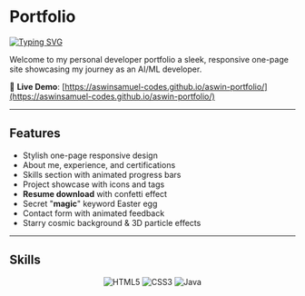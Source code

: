 #  Portfolio

<a href="https://git.io/typing-svg"><img src="https://readme-typing-svg.demolab.com?font=Fira+Mono+Base&weight=500&size=25&pause=1000&width=435&lines=Welcome+to+my+portfolio" alt="Typing SVG" /></a>

Welcome to my personal developer portfolio  a sleek, responsive one-page site showcasing my journey as an AI/ML developer.

🔗 **Live Demo**: [https://aswinsamuel-codes.github.io/aswin-portfolio/](https://aswinsamuel-codes.github.io/aswin-portfolio/)

---

##  Features

- Stylish one-page responsive design  
- About me, experience, and certifications  
- Skills section with animated progress bars  
- Project showcase with icons and tags  
- **Resume download** with confetti effect  
- Secret "**magic**" keyword Easter egg  
- Contact form with animated feedback  
- Starry cosmic background & 3D particle effects

---

##  Skills

<p align="center">
  <img src="https://img.shields.io/badge/HTML5-E34F26?style=for-the-badge&logo=html5&logoColor=white" alt="HTML5"/>
  <img src="https://img.shields.io/badge/CSS3-1572B6?style=for-the-badge&logo=css3&logoColor=white" alt="CSS3"/>
  <img src="https://img.shields.io/badge/Java-007396?style=for-the-badge&logo=java&logoColor=white" alt="Java"/>
</p>
